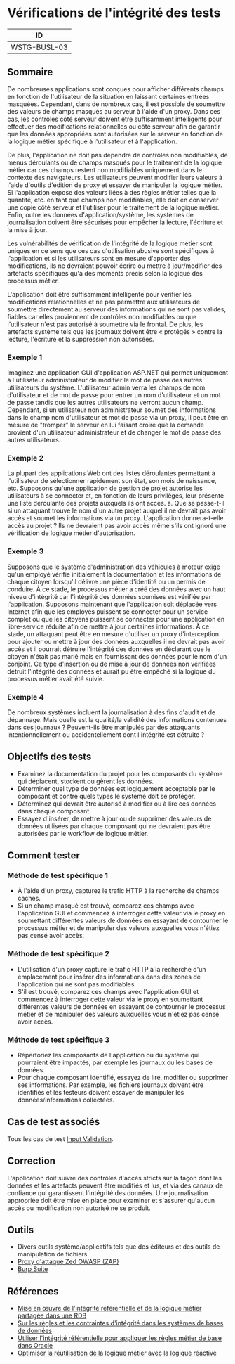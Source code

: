 # Vérifications de l'intégrité des tests

|ID          |
|------------|
|WSTG-BUSL-03|

## Sommaire

De nombreuses applications sont conçues pour afficher différents champs en fonction de l'utilisateur de la situation en laissant certaines entrées masquées. Cependant, dans de nombreux cas, il est possible de soumettre des valeurs de champs masqués au serveur à l'aide d'un proxy. Dans ces cas, les contrôles côté serveur doivent être suffisamment intelligents pour effectuer des modifications relationnelles ou côté serveur afin de garantir que les données appropriées sont autorisées sur le serveur en fonction de la logique métier spécifique à l'utilisateur et à l'application.

De plus, l'application ne doit pas dépendre de contrôles non modifiables, de menus déroulants ou de champs masqués pour le traitement de la logique métier car ces champs restent non modifiables uniquement dans le contexte des navigateurs. Les utilisateurs peuvent modifier leurs valeurs à l'aide d'outils d'édition de proxy et essayer de manipuler la logique métier. Si l'application expose des valeurs liées à des règles métier telles que la quantité, etc. en tant que champs non modifiables, elle doit en conserver une copie côté serveur et l'utiliser pour le traitement de la logique métier. Enfin, outre les données d'application/système, les systèmes de journalisation doivent être sécurisés pour empêcher la lecture, l'écriture et la mise à jour.

Les vulnérabilités de vérification de l'intégrité de la logique métier sont uniques en ce sens que ces cas d'utilisation abusive sont spécifiques à l'application et si les utilisateurs sont en mesure d'apporter des modifications, ils ne devraient pouvoir écrire ou mettre à jour/modifier des artefacts spécifiques qu'à des moments précis selon la logique des processus métier.

L'application doit être suffisamment intelligente pour vérifier les modifications relationnelles et ne pas permettre aux utilisateurs de soumettre directement au serveur des informations qui ne sont pas valides, fiables car elles proviennent de contrôles non modifiables ou que l'utilisateur n'est pas autorisé à soumettre via le frontal. De plus, les artefacts système tels que les journaux doivent être « protégés » contre la lecture, l'écriture et la suppression non autorisées.

### Exemple 1

Imaginez une application GUI d'application ASP.NET qui permet uniquement à l'utilisateur administrateur de modifier le mot de passe des autres utilisateurs du système. L'utilisateur admin verra les champs de nom d'utilisateur et de mot de passe pour entrer un nom d'utilisateur et un mot de passe tandis que les autres utilisateurs ne verront aucun champ. Cependant, si un utilisateur non administrateur soumet des informations dans le champ nom d'utilisateur et mot de passe via un proxy, il peut être en mesure de "tromper" le serveur en lui faisant croire que la demande provient d'un utilisateur administrateur et de changer le mot de passe des autres utilisateurs.

### Exemple 2

La plupart des applications Web ont des listes déroulantes permettant à l'utilisateur de sélectionner rapidement son état, son mois de naissance, etc. Supposons qu'une application de gestion de projet autorise les utilisateurs à se connecter et, en fonction de leurs privilèges, leur présente une liste déroulante des projets auxquels ils ont accès. à. Que se passe-t-il si un attaquant trouve le nom d'un autre projet auquel il ne devrait pas avoir accès et soumet les informations via un proxy. L'application donnera-t-elle accès au projet ? Ils ne devraient pas avoir accès même s'ils ont ignoré une vérification de logique métier d'autorisation.

### Exemple 3

Supposons que le système d'administration des véhicules à moteur exige qu'un employé vérifie initialement la documentation et les informations de chaque citoyen lorsqu'il délivre une pièce d'identité ou un permis de conduire. À ce stade, le processus métier a créé des données avec un haut niveau d'intégrité car l'intégrité des données soumises est vérifiée par l'application. Supposons maintenant que l'application soit déplacée vers Internet afin que les employés puissent se connecter pour un service complet ou que les citoyens puissent se connecter pour une application en libre-service réduite afin de mettre à jour certaines informations. À ce stade, un attaquant peut être en mesure d'utiliser un proxy d'interception pour ajouter ou mettre à jour des données auxquelles il ne devrait pas avoir accès et il pourrait détruire l'intégrité des données en déclarant que le citoyen n'était pas marié mais en fournissant des données pour le nom d'un conjoint. Ce type d'insertion ou de mise à jour de données non vérifiées détruit l'intégrité des données et aurait pu être empêché si la logique du processus métier avait été suivie.

### Exemple 4

De nombreux systèmes incluent la journalisation à des fins d'audit et de dépannage. Mais quelle est la qualité/la validité des informations contenues dans ces journaux ? Peuvent-ils être manipulés par des attaquants intentionnellement ou accidentellement dont l'intégrité est détruite ?

## Objectifs des tests

- Examinez la documentation du projet pour les composants du système qui déplacent, stockent ou gèrent les données.
- Déterminer quel type de données est logiquement acceptable par le composant et contre quels types le système doit se protéger.
- Déterminez qui devrait être autorisé à modifier ou à lire ces données dans chaque composant.
- Essayez d'insérer, de mettre à jour ou de supprimer des valeurs de données utilisées par chaque composant qui ne devraient pas être autorisées par le workflow de logique métier.

## Comment tester

### Méthode de test spécifique 1

- À l'aide d'un proxy, capturez le trafic HTTP à la recherche de champs cachés.
- Si un champ masqué est trouvé, comparez ces champs avec l'application GUI et commencez à interroger cette valeur via le proxy en soumettant différentes valeurs de données en essayant de contourner le processus métier et de manipuler des valeurs auxquelles vous n'étiez pas censé avoir accès.

### Méthode de test spécifique 2

- L'utilisation d'un proxy capture le trafic HTTP à la recherche d'un emplacement pour insérer des informations dans des zones de l'application qui ne sont pas modifiables.
- S'il est trouvé, comparez ces champs avec l'application GUI et commencez à interroger cette valeur via le proxy en soumettant différentes valeurs de données en essayant de contourner le processus métier et de manipuler des valeurs auxquelles vous n'étiez pas censé avoir accès.

### Méthode de test spécifique 3

- Répertoriez les composants de l'application ou du système qui pourraient être impactés, par exemple les journaux ou les bases de données.
- Pour chaque composant identifié, essayez de lire, modifier ou supprimer ses informations. Par exemple, les fichiers journaux doivent être identifiés et les testeurs doivent essayer de manipuler les données/informations collectées.

## Cas de test associés

Tous les cas de test [Input Validation](../07-Input_Validation_Testing/README.md).

## Correction

L'application doit suivre des contrôles d'accès stricts sur la façon dont les données et les artefacts peuvent être modifiés et lus, et via des canaux de confiance qui garantissent l'intégrité des données. Une journalisation appropriée doit être mise en place pour examiner et s'assurer qu'aucun accès ou modification non autorisé ne se produit.

## Outils

- Divers outils système/applicatifs tels que des éditeurs et des outils de manipulation de fichiers.
- [Proxy d'attaque Zed OWASP (ZAP)](https://www.zaproxy.org)
- [Burp Suite](https://portswigger.net/burp)

## Références

- [Mise en œuvre de l'intégrité référentielle et de la logique métier partagée dans une RDB](http://www.agiledata.org/essays/referentialIntegrity.html)
- [Sur les règles et les contraintes d'intégrité dans les systèmes de bases de données](https://www.comp.nus.edu.sg/~lingtw/papers/IST92.teopk.pdf)
- [Utiliser l'intégrité référentielle pour appliquer les règles métier de base dans Oracle](https://www.techrepublic.com/article/use-referential-integrity-to-enforce-basic-business-rules-in-oracle/)
- [Optimiser la réutilisation de la logique métier avec la logique réactive](https://dzone.com/articles/maximizing-business-logic)

